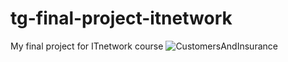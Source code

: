 # tg-final-project-itnetwork
My final project for ITnetwork course
![CustomersAndInsurance](https://user-images.githubusercontent.com/120256779/209158543-33ea88db-a6e2-463f-8fd2-65a8bb557b8b.png)

